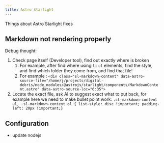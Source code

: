 ```yaml
---
title: Astro Starlight
---
```

Things about Astro Starlight fixes
## Markdown not rendering properly
Debug thought: 
1. Check page itself (Developer tool), find out exactly where is broken
	1. For example, after find where using `li` `ul` elements, find the style, and find which folder they come from, and find that file!
	2. For example : ``` <div class="sl-markdown-content" data-astro-source-file="/home/j/projects/digital-debris/node_modules/@astrojs/starlight/components/MarkdownContent.astro" data-astro-source-loc="6:35"> ```
2. Locate the exact file, ask AI to suggest exact what to put back, for example here we need to make bullet point work: 
		```.sl-markdown-content ul,
		.sl-markdown-content ol {
			list-style: disc !important;
			padding-left: 20px !important;}```




## Configuration
* update nodejs
	